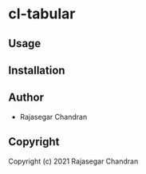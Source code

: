 # cl-tabular



## Usage

## Installation

## Author

* Rajasegar Chandran

## Copyright

Copyright (c) 2021 Rajasegar Chandran

